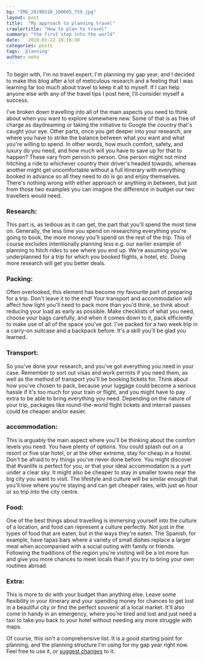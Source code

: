 ```yaml
---
bg: "IMG_20190318_100605_759.jpg"
layout: post
title:  "My approach to planning travel"
crawlertitle: "How to plan to travel"
summary: "the first step into the world"
date:   2019-03-22 19:16:30
categories: posts
tags: 'planning'
author: neha
---
```

To begin with, I'm no travel expert. I'm planning my gap year, and I decided to make this blog after a lot of meticulous research and a feeling that I was learning far too much about travel to keep it all to myself. If I can help anyone else with any of the travel tips I post here, I'll consider myself a success.

I've broken down travelling into all of the main aspects you need to think about when you want to explore somewhere new. Some of that is as free of charge as daydreaming or taking the initiative to Google the country that's caught your eye. Other parts, once you get deeper into your research, are where you have to strike the balance between what you want and what you're willing to spend. In other words, how much comfort, safety, and luxury do you need, and how much will you have to save up for that to happen? These vary from person to person. One person might not mind hitching a ride to whichever country their driver's headed towards, whereas another might get uncomfortable without a full itinerary with everything booked in advance so all they need to do is go and enjoy themselves. There's nothing wrong with either approach or anything in between, but just from those two examples you can imagine the difference in budget our two travellers would need.

### Research:
This part is, as tedious as it can get, the part that you'll spend the most time on. Generally, the less time you spend on researching everything you're going to book, the more money you'll spend on the rest of the trip. This of course excludes intentionally planning less e.g. our earlier example of planning to hitch rides to see where you end up. We're assuming you've underplanned for a trip for which you booked flights, a hotel, etc. Doing more research will get you better deals.

### Packing:
Often overlooked, this element has become my favourite part of preparing for a trip. Don't leave it to the end! Your transport and accommodation will affect how light you'll need to pack more than you'd think, so think about reducing your load as early as possible. Make checklists of what you need, choose your bags carefully, and when it comes down to it, pack efficiently to make use of all of the space you've got. I've packed for a two week trip in a carry-on suitcase and a backpack before. It's a skill you'll be glad you learned.

### Transport:
So you've done your research, and you've got everything you need in your case. Remember to sort out visas and work permits if you need them, as well as the method of transport you'll be booking tickets for. Think about how you've chosen to pack, because your luggage could become a serious hassle if it's too much for your train or flight, and you might have to pay extra to be able to bring everything you need. Depending on the nature of your trip, packages like round-the-world flight tickets and interrail passes could be cheaper and/or easier.

### accommodation:
This is arguably the main aspect where you'll be thinking about the comfort levels you need. You have plenty of options. You could splash out on a resort or five star hotel, or at the other extreme, stay for cheap in a hostel. Don't be afraid to try things you've never done before. You might discover that #vanlife is perfect for you, or that your ideal accommodation is a yurt under a clear sky. It might also be cheaper to stay in smaller towns near the big city you want to visit. The lifestyle and culture will be similar enough that you'll love where you're staying and can get cheaper rates, with just an hour or so trip into the city centre.

### Food:
One of the best things about travelling is immersing yourself into the culture of a location, and food can represent a culture perfectly. Not just in the types of food that are eaten, but in the ways they're eaten. The Spanish, for example, have tapas bars where a variety of small dishes replace a larger meal when accompanied with a social outing with family or friends. Following the traditions of the region you're visiting will be a lot more fun and give you more chances to meet locals than if you try to bring your own routines abroad.

### Extra:
This is more to do with your budget than anything else. Leave some flexibility in your itinerary and your spending money for chances to get lost in a beautiful city or find the perfect souvenir at a local market. It'll also come in handy in an emergency, where you're tired and lost and just need a taxi to take you back to your hotel without needing any more struggle with maps.

Of course, this isn't a comprehensive list. It is a good starting point for planning, and the planning structure I'm using for my gap year right now. Feel free to use it, or [suggest changes](/contact/)  to it.